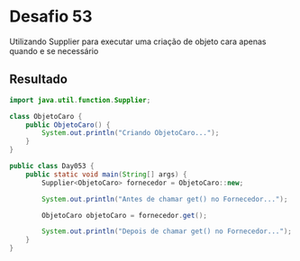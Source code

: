 # Desafio 53

Utilizando Supplier para executar uma criação de objeto cara apenas quando e se necessário

## Resultado

```java
import java.util.function.Supplier;

class ObjetoCaro {
    public ObjetoCaro() {
        System.out.println("Criando ObjetoCaro...");
    }
}

public class Day053 {
    public static void main(String[] args) {
        Supplier<ObjetoCaro> fornecedor = ObjetoCaro::new;

        System.out.println("Antes de chamar get() no Fornecedor...");

        ObjetoCaro objetoCaro = fornecedor.get();

        System.out.println("Depois de chamar get() no Fornecedor...");
    }
}
```